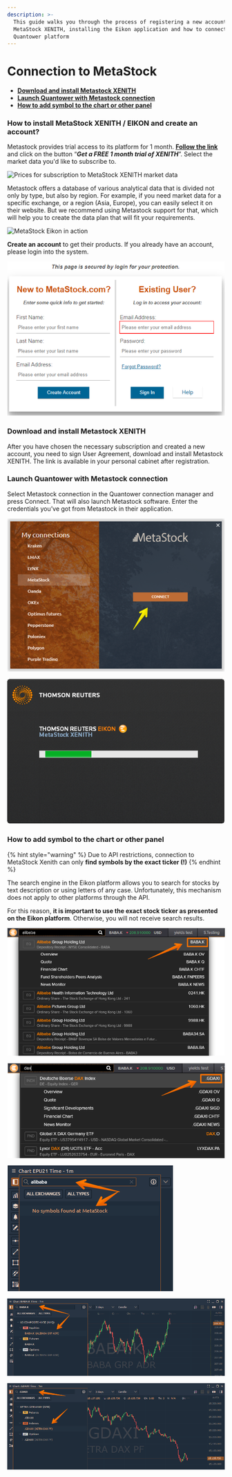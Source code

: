 ```yaml
---
description: >-
  This guide walks you through the process of registering a new account for
  MetaStock XENITH, installing the Eikon application and how to connect it via
  Quantower platform
---
```


# Connection to MetaStock

* ****[**Download and install Metastock XENITH**](connection-to-metastock.md#download-and-install-metastock-xenith)****
* ****[**Launch Quantower with Metastock connection**](connection-to-metastock.md#launch-quantower-with-metastock-connection)****
* ****[**How to add symbol to the chart or other panel**](connection-to-metastock.md#how-to-add-symbol-to-the-chart-or-other-panel)****

### How to install Meta**S**tock XENITH / EIKON and create an account?

Metastock provides trial access to its platform for 1 month. [**Follow the link**](https://www.metastock.com/offer/ek/?whc=quantowerek\&pc=Eq-quantower) and click on the button “_**Get a FREE 1 month trial of XENITH**_”. Select the market data you'd like to subscribe to.

![Prices for subscription to MetaStock XENITH market data ](../.gitbook/assets/pricing-metastoc-xenith-\_-eikon.png)

Metastock offers a database of various analytical data that is divided not only by type, but also by region. For example, if you need market data for a specific exchange, or a region (Asia, Europe), you can easily select it on their website. But we recommend using Metastock support for that, which will help you to create the data plan that will fit your requirements.

![MetaStock Eikon in action](<../.gitbook/assets/screenshot\_3 (1).png>)

**Create an account** to get their products. If you already have an account, please login into the system.

![Login to your account or create a new one](../.gitbook/assets/create-an-account-metastock.png)

### **Download and install Metastock XENITH**

After you have chosen the necessary subscription and created a new account, you need to sign User Agreement, download and install Metastock XENITH. The link is available in your personal cabinet after registration.

### **Launch Quantower with Metastock connection**

Select Metastock connection in the Quantower connection manager and press Connect. That will also launch Metastock software. Enter the credentials you’ve got from Metastock in their application.

![Click on the Connect button and the platform will start Eikon platform automatically](../.gitbook/assets/connection-to-metastock.png)

![MetaStock XENITH Eikon lauching](../.gitbook/assets/thomson-reuters-eikon-connection.png)

### **How to add symbol to the chart or other panel**

{% hint style="warning" %}
Due to API restrictions, connection to MetaStock Xenith can only **find symbols by the exact ticker (!)**
{% endhint %}

The search engine in the Eikon platform allows you to search for stocks by text description or using letters of any case. Unfortunately, this mechanism does not apply to other platforms through the API. 

For this reason, **it is important to use the exact stock ticker as presented on the Eikon platform**. Otherwise, you will not receive search results.

![Use the exact stocks ticker to get market data in Quantower ](<../.gitbook/assets/image (300).png>)

![Use the exact stocks ticker to get market data in Quantower](<../.gitbook/assets/image (298).png>)

![Search by description does not find stocks](<../.gitbook/assets/image (299).png>)

![Search by exact ticker only](<../.gitbook/assets/image (301).png>)

![Search by exact ticker only](<../.gitbook/assets/image (302).png>)
